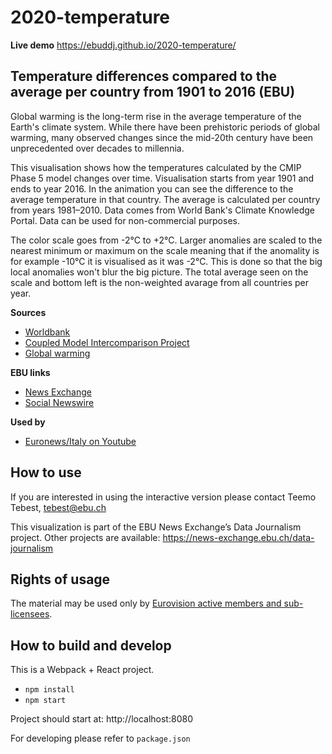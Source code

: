 # 2020-temperature

**Live demo** https://ebuddj.github.io/2020-temperature/

## Temperature differences compared to the average per country from 1901 to 2016 (EBU)

Global warming is the long-term rise in the average temperature of the Earth's climate system. While there have been prehistoric periods of global warming, many observed changes since the mid-20th century have been unprecedented over decades to millennia.

This visualisation shows how the temperatures calculated by the CMIP Phase 5 model changes over time. Visualisation starts from year 1901 and ends to year 2016. In the animation you can see the difference to the average temperature in that country. The average is calculated per country from years 1981–2010. Data comes from World Bank's Climate Knowledge Portal. Data can be used for non-commercial purposes.

The color scale goes from -2°C to +2°C. Larger anomalies are scaled to the nearest minimum or maximum on the scale meaning that if the anomality is for example -10°C it is visualised as it was -2°C. This is done so that the big local anomalies won't blur the big picture. The total average seen on the scale and bottom left is the non-weighted avarage from all countries per year.  

**Sources**
* [Worldbank](https://climateknowledgeportal.worldbank.org/download-data)
* [Coupled Model Intercomparison Project](https://en.wikipedia.org/wiki/Coupled_Model_Intercomparison_Project)
* [Global warming](https://en.wikipedia.org/wiki/Global_warming)

**EBU links**
* [News Exchange](https://news-exchange.ebu.ch/item_detail/498aee85af812027f34c12eaa56077d5/2020_21002060)
* [Social Newswire](https://www.evnsocialnewswire.ch/climate/climate-temperature-differences-compared-to-the-average-per-country-from-1901-to-2016-animation/)

**Used by**
* [Euronews/Italy on Youtube](https://www.youtube.com/watch?v=MVAG3oWL6c8)

## How to use

If you are interested in using the interactive version please contact Teemo Tebest, tebest@ebu.ch

This visualization is part of the EBU News Exchange’s Data Journalism project. Other projects are available: https://news-exchange.ebu.ch/data-journalism

## Rights of usage

The material may be used only by [Eurovision active members and sub-licensees](https://www.ebu.ch/eurovision-news/members-and-sublicensees).

## How to build and develop

This is a Webpack + React project.

* `npm install`
* `npm start`

Project should start at: http://localhost:8080

For developing please refer to `package.json`